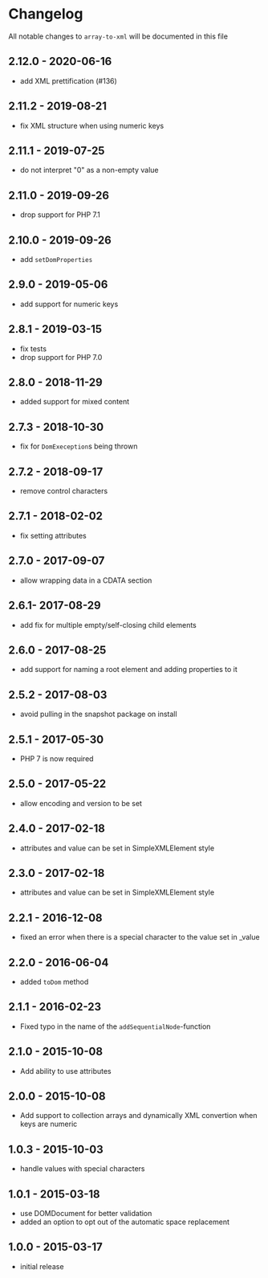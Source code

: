 # Changelog

All notable changes to `array-to-xml` will be documented in this file

## 2.12.0 - 2020-06-16

- add XML prettification (#136)

## 2.11.2 - 2019-08-21

- fix XML structure when using numeric keys

## 2.11.1 - 2019-07-25

- do not interpret "0" as a non-empty value

## 2.11.0 - 2019-09-26

- drop support for PHP 7.1

## 2.10.0 - 2019-09-26

- add `setDomProperties`

## 2.9.0 - 2019-05-06

- add support for numeric keys

## 2.8.1 - 2019-03-15

- fix tests
- drop support for PHP 7.0

## 2.8.0 - 2018-11-29

- added support for mixed content 

## 2.7.3 - 2018-10-30
- fix for `DomExeception`s being thrown

## 2.7.2 - 2018-09-17
- remove control characters

## 2.7.1 - 2018-02-02
- fix setting attributes

## 2.7.0 - 2017-09-07
- allow wrapping data in a CDATA section

## 2.6.1- 2017-08-29
- add fix for multiple empty/self-closing child elements

## 2.6.0 - 2017-08-25
- add support for naming a root element and adding properties to it

## 2.5.2 - 2017-08-03
- avoid pulling in the snapshot package on install

## 2.5.1 - 2017-05-30
- PHP 7 is now required

## 2.5.0 - 2017-05-22
- allow encoding and version to be set

## 2.4.0 - 2017-02-18
- attributes and value can be set in SimpleXMLElement style

## 2.3.0 - 2017-02-18
- attributes and value can be set in SimpleXMLElement style

## 2.2.1 - 2016-12-08
- fixed an error when there is a special character to the value set in _value

## 2.2.0 - 2016-06-04
- added `toDom` method

## 2.1.1 - 2016-02-23
- Fixed typo in the name of the `addSequentialNode`-function

## 2.1.0 - 2015-10-08
- Add ability to use attributes

## 2.0.0 - 2015-10-08
- Add support to collection arrays and dynamically XML convertion when keys are numeric

## 1.0.3 - 2015-10-03
- handle values with special characters

## 1.0.1 - 2015-03-18
- use DOMDocument for better validation
- added an option to opt out of the automatic space replacement

## 1.0.0 - 2015-03-17
- initial release
